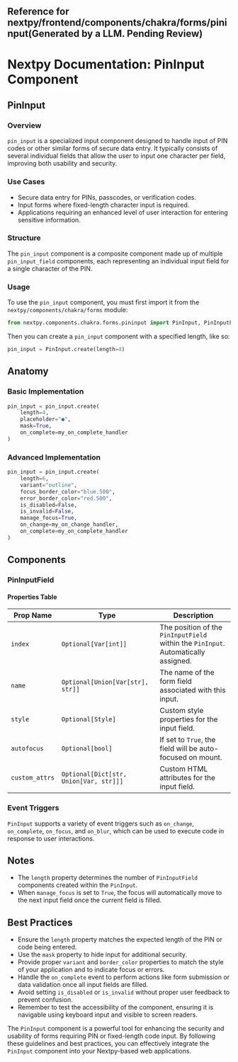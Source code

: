 ## Reference for nextpy/frontend/components/chakra/forms/pininput(Generated by a LLM. Pending Review)

# Nextpy Documentation: PinInput Component

## PinInput

### Overview

`pin_input` is a specialized input component designed to handle input of PIN codes or other similar forms of secure data entry. It typically consists of several individual fields that allow the user to input one character per field, improving both usability and security.

### Use Cases

- Secure data entry for PINs, passcodes, or verification codes.
- Input forms where fixed-length character input is required.
- Applications requiring an enhanced level of user interaction for entering sensitive information.

### Structure

The `pin_input` component is a composite component made up of multiple `pin_input_field` components, each representing an individual input field for a single character of the PIN.

### Usage

To use the `pin_input` component, you must first import it from the `nextpy/components/chakra/forms` module:

```python
from nextpy.components.chakra.forms.pininput import PinInput, PinInputField
```

Then you can create a `pin_input` component with a specified length, like so:

```python
pin_input = PinInput.create(length=4)
```

## Anatomy

### Basic Implementation

```python
pin_input = pin_input.create(
    length=4,
    placeholder="●",
    mask=True,
    on_complete=my_on_complete_handler
)
```

### Advanced Implementation

```python
pin_input = pin_input.create(
    length=6,
    variant="outline",
    focus_border_color="blue.500",
    error_border_color="red.500",
    is_disabled=False,
    is_invalid=False,
    manage_focus=True,
    on_change=my_on_change_handler,
    on_complete=my_on_complete_handler
)
```

## Components

### PinInputField

#### Properties Table

| Prop Name      | Type                                   | Description                                                                        |
| -------------- | -------------------------------------- | ---------------------------------------------------------------------------------- |
| `index`        | `Optional[Var[int]]`                   | The position of the `PinInputField` within the `PinInput`. Automatically assigned. |
| `name`         | `Optional[Union[Var[str], str]]`       | The name of the form field associated with this input.                             |
| `style`        | `Optional[Style]`                      | Custom style properties for the input field.                                       |
| `autofocus`    | `Optional[bool]`                       | If set to `True`, the field will be auto-focused on mount.                         |
| `custom_attrs` | `Optional[Dict[str, Union[Var, str]]]` | Custom HTML attributes for the input field.                                        |

### Event Triggers

`PinInput` supports a variety of event triggers such as `on_change`, `on_complete`, `on_focus`, and `on_blur`, which can be used to execute code in response to user interactions.

## Notes

- The `length` property determines the number of `PinInputField` components created within the `PinInput`.
- When `manage_focus` is set to `True`, the focus will automatically move to the next input field once the current field is filled.

## Best Practices

- Ensure the `length` property matches the expected length of the PIN or code being entered.
- Use the `mask` property to hide input for additional security.
- Provide proper `variant` and `border_color` properties to match the style of your application and to indicate focus or errors.
- Handle the `on_complete` event to perform actions like form submission or data validation once all input fields are filled.
- Avoid setting `is_disabled` or `is_invalid` without proper user feedback to prevent confusion.
- Remember to test the accessibility of the component, ensuring it is navigable using keyboard input and visible to screen readers.

The `PinInput` component is a powerful tool for enhancing the security and usability of forms requiring PIN or fixed-length code input. By following these guidelines and best practices, you can effectively integrate the `PinInput` component into your Nextpy-based web applications.

